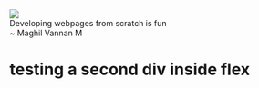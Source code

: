 <div class="center" style="width:350px;">
  <img class="dp" src="{{site.baseurl}}/images/harold.jpg">
  <div class="quote">
    <div style="quote-sub">Developing webpages from scratch is fun</div>
    <div class="author"> ~ Maghil Vannan M</div>
  </div>
</div>
<div>
  <h1>testing a second div inside flex</h1>
</div>
